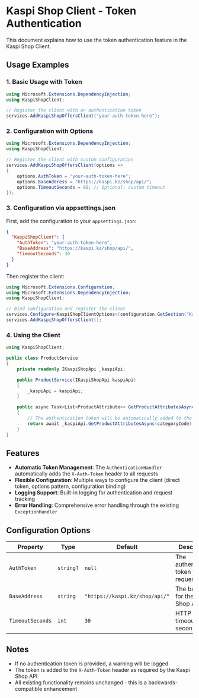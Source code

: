 # Kaspi Shop Client - Token Authentication

This document explains how to use the token authentication feature in the Kaspi Shop Client.

## Usage Examples

### 1. Basic Usage with Token

```csharp
using Microsoft.Extensions.DependencyInjection;
using KaspiShopClient;

// Register the client with an authentication token
services.AddKaspiShopOffersClient("your-auth-token-here");
```

### 2. Configuration with Options

```csharp
using Microsoft.Extensions.DependencyInjection;
using KaspiShopClient;

// Register the client with custom configuration
services.AddKaspiShopOffersClient(options =>
{
    options.AuthToken = "your-auth-token-here";
    options.BaseAddress = "https://kaspi.kz/shop/api/";
    options.TimeoutSeconds = 60; // Optional: custom timeout
});
```

### 3. Configuration via appsettings.json

First, add the configuration to your `appsettings.json`:

```json
{
  "KaspiShopClient": {
    "AuthToken": "your-auth-token-here",
    "BaseAddress": "https://kaspi.kz/shop/api/",
    "TimeoutSeconds": 30
  }
}
```

Then register the client:

```csharp
using Microsoft.Extensions.Configuration;
using Microsoft.Extensions.DependencyInjection;
using KaspiShopClient;

// Bind configuration and register the client
services.Configure<KaspiShopClientOptions>(configuration.GetSection("KaspiShopClient"));
services.AddKaspiShopOffersClient();
```

### 4. Using the Client

```csharp
using KaspiShopClient;

public class ProductService
{
    private readonly IKaspiShopApi _kaspiApi;

    public ProductService(IKaspiShopApi kaspiApi)
    {
        _kaspiApi = kaspiApi;
    }

    public async Task<List<ProductAttribute>> GetProductAttributesAsync(string categoryCode)
    {
        // The authentication token will be automatically added to the request headers
        return await _kaspiApi.GetProductAttributesAsync(categoryCode);
    }
}
```

## Features

- **Automatic Token Management**: The `AuthenticationHandler` automatically adds the `X-Auth-Token` header to all requests
- **Flexible Configuration**: Multiple ways to configure the client (direct token, options pattern, configuration binding)
- **Logging Support**: Built-in logging for authentication and request tracking
- **Error Handling**: Comprehensive error handling through the existing `ExceptionHandler`

## Configuration Options

| Property | Type | Default | Description |
|----------|------|---------|-------------|
| `AuthToken` | `string?` | `null` | The authentication token for API requests |
| `BaseAddress` | `string` | `"https://kaspi.kz/shop/api/"` | The base URL for the Kaspi Shop API |
| `TimeoutSeconds` | `int` | `30` | HTTP request timeout in seconds |

## Notes

- If no authentication token is provided, a warning will be logged
- The token is added to the `X-Auth-Token` header as required by the Kaspi Shop API
- All existing functionality remains unchanged - this is a backwards-compatible enhancement